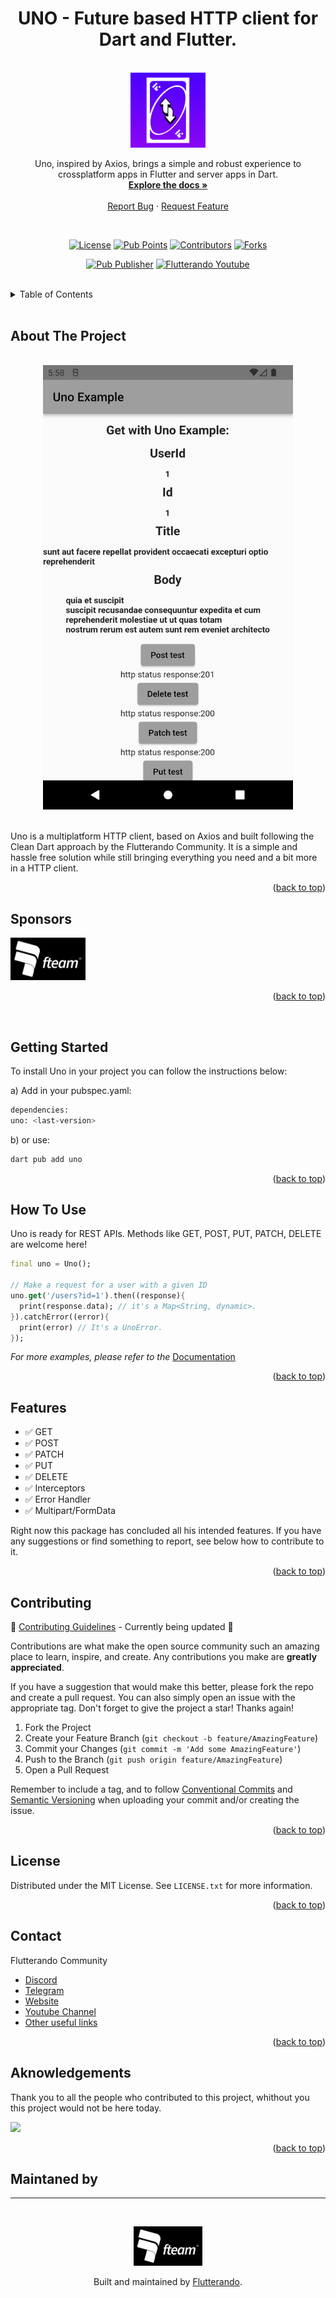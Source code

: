 <a name="readme-top"></a>


<h1 align="center">UNO - Future based HTTP client for Dart and Flutter.</h1>

<!-- PROJECT LOGO -->
<br />
<div align="center">
  <a href="https://pub.dev/packages/uno">
    <img src="https://raw.githubusercontent.com/Flutterando/uno/master/images/logo.png" alt="Logo" width="120">
  </a>

  <p align="center">
    Uno, inspired by Axios, brings a simple and robust experience to crossplatform apps in Flutter and server apps in Dart.
    <br />
    <a href="https://pub.dev/documentation/uno/latest/"><strong>Explore the docs »</strong></a>
    <br />
    <br />
    <!-- <a href="https://github.com/othneildrew/Best-README-Template">View Demo</a> -->
    <!-- · -->
    <a href="https://github.com/Flutterando/uno/issues">Report Bug</a>
    ·
    <a href="https://github.com/Flutterando/uno/issues">Request Feature</a>
  </p>

<br>

<!--  SHIELDS  ---->

[![License](https://img.shields.io/github/license/flutterando/uno?style=plastic)](https://github.com/Flutterando/uno/blob/master/LICENSE)
[![Pub Points](https://img.shields.io/pub/points/uno?label=pub%20points&style=plastic)](https://pub.dev/packages/uno/score)
[![Contributors](https://img.shields.io/github/contributors/flutterando/uno?style=plastic)](https://github.com/Flutterando/uno/graphs/contributors)
[![Forks](https://img.shields.io/github/forks/flutterando/uno?color=yellowgreen&logo=github&style=plastic)](https://github.com/Flutterando/asuka/graphs/contributors)

[![Pub Publisher](https://img.shields.io/pub/publisher/uno?style=plastic)](https://pub.dev/publishers/flutterando.com.br/packages)
[![Flutterando Youtube](https://img.shields.io/youtube/channel/subscribers/UCplT2lzN6MHlVHHLt6so39A?color=blue&label=Flutterando&logo=YouTube&logoColor=red&style=plastic)](https://www.youtube.com/flutterando)
</div>

<br>

<!-- TABLE OF CONTENTS -->
<details>
  <summary>Table of Contents</summary>
  <ol>
    <li><a href="#about-the-project">About The Project</a></li>
    <li><a href="#sponsors">Sponsors</a></li>
    <li><a href="#how-to-use">How To Use</a></li>
    <li><a href="#features">Features</a></li>
    <li><a href="#contributing">Contributing</a></li>
    <li><a href="#license">License</a></li>
    <li><a href="#contact">Contact</a></li>
    <li><a href="#acknowledgements">Acknowledgements</a></li>
  </ol>
</details>

<br>

<!-- ABOUT THE PROJECT -->
## About The Project

<br>
<Center>
<img src="https://raw.githubusercontent.com/Flutterando/uno/master/images/Example-uno.png" alt="Uno PNG" width="400">
</Center>

<br>

Uno is a multiplatform HTTP client, based on Axios and built following the Clean Dart approach by the Flutterando Community.
It is a simple and hassle free solution while still bringing everything you need and a bit more in a HTTP client. 


<p align="right">(<a href="#readme-top">back to top</a>)</p>

<!-- SPONSORS -->
## Sponsors

<a href="https://fteam.dev">
    <img src="https://raw.githubusercontent.com/Flutterando/uno/master/images/sponsor-logo.png" alt="Logo" width="120">
  </a>

<p align="right">(<a href="#readme-top">back to top</a>)</p>
<br>


<!-- GETTING STARTED -->
## Getting Started

To install Uno in your project you can follow the instructions below:


a) Add in your pubspec.yaml:
   ```sh
   dependencies:
   uno: <last-version>
   ```
   
b)    or use:
   ```sh
   dart pub add uno
   ```

<p align="right">(<a href="#readme-top">back to top</a>)</p>

<!-- USAGE EXAMPLES -->
## How To Use

Uno is ready for REST APIs. Methods like GET, POST, PUT, PATCH, DELETE are welcome here!

```Dart
final uno = Uno();

// Make a request for a user with a given ID
uno.get('/users?id=1').then((response){
  print(response.data); // it's a Map<String, dynamic>.
}).catchError((error){
  print(error) // It's a UnoError.
});
```

_For more examples, please refer to the_ [Documentation](https://pub.dev/documentation/uno/latest/)


<p align="right">(<a href="#readme-top">back to top</a>)</p>



<!-- ROADMAP -->
## Features

- ✅ GET
- ✅ POST
- ✅ PATCH
- ✅ PUT
- ✅ DELETE
- ✅ Interceptors
- ✅ Error Handler
- ✅ Multipart/FormData

Right now this package has concluded all his intended features. If you have any suggestions or find something to report, see below how to contribute to it.

<p align="right">(<a href="#readme-top">back to top</a>)</p>



<!-- CONTRIBUTING -->
## Contributing

🚧 [Contributing Guidelines](https://github.com/angular/angular/blob/main/CONTRIBUTING.md) - Currently being updated 🚧

Contributions are what make the open source community such an amazing place to learn, inspire, and create. Any contributions you make are **greatly appreciated**.

If you have a suggestion that would make this better, please fork the repo and create a pull request. You can also simply open an issue with the appropriate tag. 
Don't forget to give the project a star! Thanks again!

1. Fork the Project
2. Create your Feature Branch (`git checkout -b feature/AmazingFeature`)
3. Commit your Changes (`git commit -m 'Add some AmazingFeature'`)
4. Push to the Branch (`git push origin feature/AmazingFeature`)
5. Open a Pull Request

Remember to include a tag, and to follow [Conventional Commits](https://www.conventionalcommits.org/en/v1.0.0/) and [Semantic Versioning](https://semver.org/) when uploading your commit and/or creating the issue. 

<p align="right">(<a href="#readme-top">back to top</a>)</p>



<!-- LICENSE -->
## License

Distributed under the MIT License. See `LICENSE.txt` for more information.

<p align="right">(<a href="#readme-top">back to top</a>)</p>



<!-- CONTACT -->
## Contact

Flutterando Community
- [Discord](https://discord.gg/qNBDHNARja)
- [Telegram](https://t.me/flutterando)
- [Website](https://www.flutterando.com.br/)
- [Youtube Channel](https://www.youtube.com.br/flutterando)
- [Other useful links](https://linktr.ee/flutterando)


<p align="right">(<a href="#readme-top">back to top</a>)</p>



<!-- ACKNOWLEDGMENTS -->
## Aknowledgements
Thank you to all the people who contributed to this project, whithout you this project would not be here today.

<a href="https://github.com/flutterando/Uno/graphs/contributors">
  <img src="https://contrib.rocks/image?repo=flutterando/Uno" />
</a>

<p align="right">(<a href="#readme-top">back to top</a>)</p>

## Maintaned by

---

<br>
<p align="center">
  <a href="https://www.flutterando.com.br">
    <img width="110px" src="https://raw.githubusercontent.com/Flutterando/uno/master/images/sponsor-logo.png">
  </a>
  <p align="center">
    Built and maintained by <a href="https://www.flutterando.com.br">Flutterando</a>.
  </p>
</p>